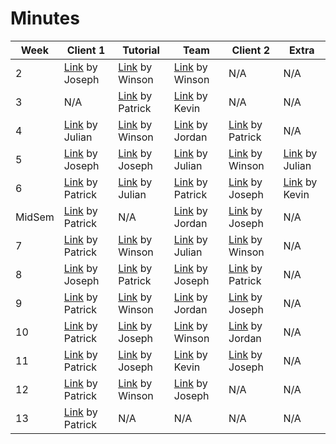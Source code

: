 # Minutes
|Week|Client 1|Tutorial|Team|Client 2|Extra|
|-|-|-|-|-|-|
|2|[Link](Week02_Client) by Joseph|[Link](Week02_Tutorial) by Winson|[Link](Week02_Team) by Winson|N/A |N/A|
|3|N/A|[Link](Week03_Tutorial) by Patrick|[Link](Week03_Team) by Kevin|N/A|N/A|
|4|[Link](Week04_Client_1) by Julian|[Link](Week04_Tutorial) by Winson|[Link](Week04_Team) by Jordan|[Link](Week04_Client_2) by Patrick|N/A|
|5|[Link](Week05_Client_1) by Joseph|[Link](Week05_Tutorial) by Joseph|[Link](Week05_Team) by Julian|[Link](Week05_Client_2) by Winson|[Link](Week05_Extra) by Julian|
|6|[Link](Week06_Client_1) by Patrick|[Link](Week06_Tutorial) by Julian|[Link](Week06_Team) by Patrick|[Link](Week06_Client_2) by Joseph|[Link](Week06_Extra) by Kevin|
|MidSem|[Link](Week06B_Client_1) by Patrick|N/A|[Link](Week06B_Team) by Jordan|[Link](Week06B_Client_2) by Joseph|N/A|
|7|[Link](Week07_Client_1) by Patrick|[Link](Week07_Tutorial) by Winson|[Link](Week07_Team) by Julian|[Link](Week07_Client_2) by Winson|N/A|
|8|[Link](Week08_Client_1) by Joseph|[Link](Week08_Tutorial) by Patrick|[Link](Week08_Team) by Joseph|[Link](Week08_Client_2) by Patrick|N/A|
|9|[Link](Week09_Client_1) by Patrick|[Link](Week09_Tutorial) by Winson|[Link](Week09_Team) by Jordan|[Link](Week09_Client_2) by Joseph|N/A|
|10|[Link](Week10_Client_1) by Patrick|[Link](Week10_Tutorial) by Joseph|[Link](Week10_Team) by Winson|[Link](Week10_Client_2) by Jordan|N/A|
|11|[Link](Week11_Client_1) by Patrick|[Link](Week11_Tutorial) by Joseph|[Link](Week11_Team) by Kevin|[Link](Week11_Client_2) by Joseph|N/A|
|12|[Link](Week12_Client_1) by Patrick|[Link](Week12_Tutorial) by Winson|[Link](Week12_Team) by Joseph|N/A|N/A|
|13|[Link](Week13_Client_1) by Patrick|N/A|N/A|N/A|N/A|